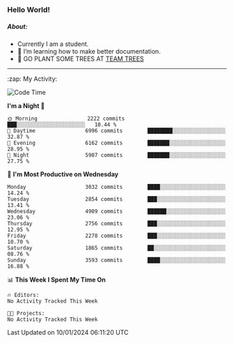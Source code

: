 ### Hello World!

##### About:
- Currently I am a student.
- 🌱 I’m learning how to make better documentation.
- 🌱 GO PLANT SOME TREES AT [TEAM TREES](https://teamtrees.org/)

---
  <summary>:zap: My Activity:</summary>
  
<!--START_SECTION:waka-->
![Code Time](http://img.shields.io/badge/Code%20Time-1%2C268%20hrs%2025%20mins-blue)

**I'm a Night 🦉** 

```text
🌞 Morning                2222 commits        ███░░░░░░░░░░░░░░░░░░░░░░   10.44 % 
🌆 Daytime                6996 commits        ████████░░░░░░░░░░░░░░░░░   32.87 % 
🌃 Evening                6162 commits        ███████░░░░░░░░░░░░░░░░░░   28.95 % 
🌙 Night                  5907 commits        ███████░░░░░░░░░░░░░░░░░░   27.75 % 
```
📅 **I'm Most Productive on Wednesday** 

```text
Monday                   3032 commits        ████░░░░░░░░░░░░░░░░░░░░░   14.24 % 
Tuesday                  2854 commits        ███░░░░░░░░░░░░░░░░░░░░░░   13.41 % 
Wednesday                4909 commits        ██████░░░░░░░░░░░░░░░░░░░   23.06 % 
Thursday                 2756 commits        ███░░░░░░░░░░░░░░░░░░░░░░   12.95 % 
Friday                   2278 commits        ███░░░░░░░░░░░░░░░░░░░░░░   10.70 % 
Saturday                 1865 commits        ██░░░░░░░░░░░░░░░░░░░░░░░   08.76 % 
Sunday                   3593 commits        ████░░░░░░░░░░░░░░░░░░░░░   16.88 % 
```


📊 **This Week I Spent My Time On** 

```text
🔥 Editors: 
No Activity Tracked This Week

🐱‍💻 Projects: 
No Activity Tracked This Week
```


 Last Updated on 10/01/2024 06:11:20 UTC
<!--END_SECTION:waka-->
